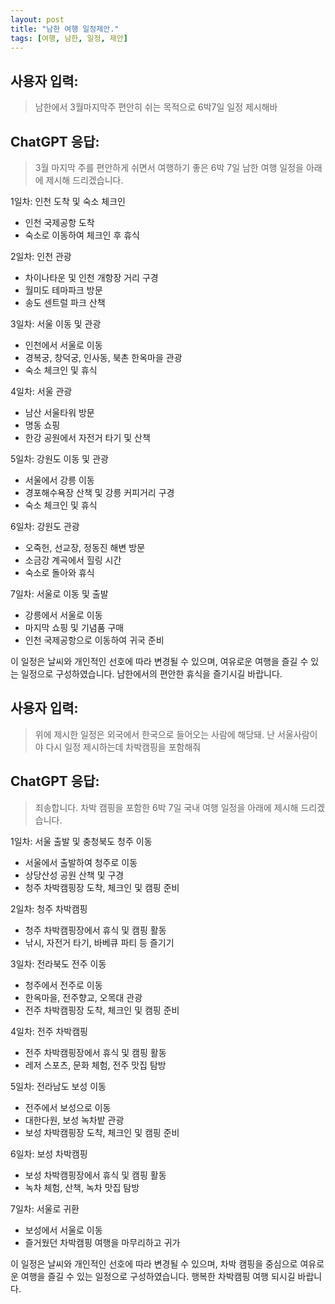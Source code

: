 ```yaml
---
layout: post
title: "남한 여행 일정제안."
tags: [여행, 남한, 일정, 제안]
---
```


## 사용자 입력:
> 남한에서 3월마지막주 편안히 쉬는 목적으로 6박7일 일정 제시해바

## ChatGPT 응답:
> 3월 마지막 주를 편안하게 쉬면서 여행하기 좋은 6박 7일 남한 여행 일정을 아래에 제시해 드리겠습니다.

1일차: 인천 도착 및 숙소 체크인
- 인천 국제공항 도착
- 숙소로 이동하여 체크인 후 휴식

2일차: 인천 관광
- 차이나타운 및 인천 개항장 거리 구경
- 월미도 테마파크 방문
- 송도 센트럴 파크 산책

3일차: 서울 이동 및 관광
- 인천에서 서울로 이동
- 경복궁, 창덕궁, 인사동, 북촌 한옥마을 관광
- 숙소 체크인 및 휴식

4일차: 서울 관광
- 남산 서울타워 방문
- 명동 쇼핑
- 한강 공원에서 자전거 타기 및 산책

5일차: 강원도 이동 및 관광
- 서울에서 강릉 이동
- 경포해수욕장 산책 및 강릉 커피거리 구경
- 숙소 체크인 및 휴식

6일차: 강원도 관광
- 오죽헌, 선교장, 정동진 해변 방문
- 소금강 계곡에서 힐링 시간
- 숙소로 돌아와 휴식

7일차: 서울로 이동 및 출발
- 강릉에서 서울로 이동
- 마지막 쇼핑 및 기념품 구매
- 인천 국제공항으로 이동하여 귀국 준비

이 일정은 날씨와 개인적인 선호에 따라 변경될 수 있으며, 여유로운 여행을 즐길 수 있는 일정으로 구성하였습니다. 남한에서의 편안한 휴식을 즐기시길 바랍니다.

## 사용자 입력:
> 위에 제시한 일정은 외국에서 한국으로 들어오는 사람에 해당돼. 난 서울사람이야 다시 일정 제시하는데 차박캠핑을 포함해줘

## ChatGPT 응답:
> 죄송합니다. 차박 캠핑을 포함한 6박 7일 국내 여행 일정을 아래에 제시해 드리겠습니다.

1일차: 서울 출발 및 충청북도 청주 이동
- 서울에서 출발하여 청주로 이동
- 상당산성 공원 산책 및 구경
- 청주 차박캠핑장 도착, 체크인 및 캠핑 준비

2일차: 청주 차박캠핑
- 청주 차박캠핑장에서 휴식 및 캠핑 활동
- 낚시, 자전거 타기, 바베큐 파티 등 즐기기

3일차: 전라북도 전주 이동
- 청주에서 전주로 이동
- 한옥마을, 전주향교, 오목대 관광
- 전주 차박캠핑장 도착, 체크인 및 캠핑 준비

4일차: 전주 차박캠핑
- 전주 차박캠핑장에서 휴식 및 캠핑 활동
- 레저 스포츠, 문화 체험, 전주 맛집 탐방

5일차: 전라남도 보성 이동
- 전주에서 보성으로 이동
- 대한다원, 보성 녹차밭 관광
- 보성 차박캠핑장 도착, 체크인 및 캠핑 준비

6일차: 보성 차박캠핑
- 보성 차박캠핑장에서 휴식 및 캠핑 활동
- 녹차 체험, 산책, 녹차 맛집 탐방

7일차: 서울로 귀환
- 보성에서 서울로 이동
- 즐거웠던 차박캠핑 여행을 마무리하고 귀가

이 일정은 날씨와 개인적인 선호에 따라 변경될 수 있으며, 차박 캠핑을 중심으로 여유로운 여행을 즐길 수 있는 일정으로 구성하였습니다. 행복한 차박캠핑 여행 되시길 바랍니다.

